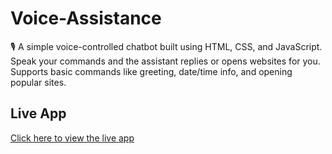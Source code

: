 # Voice-Assistance
🎙️ A simple voice-controlled chatbot built using HTML, CSS, and JavaScript. Speak your commands and the assistant replies or opens websites for you. Supports basic commands like greeting, date/time info, and opening popular sites.

## Live App

[Click here to view the live app](https://aniruddha797.github.io/Voice-Assistance/)

